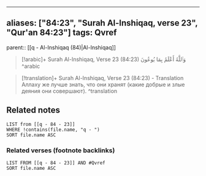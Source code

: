 
---
aliases: ["84:23", "Surah Al-Inshiqaq, verse 23", "Qur'an 84:23"]
tags: Qvref
---

parent:: [[q - Al-Inshiqaq (84)|Al-Inshiqaq]]

> [!arabic]+ Surah Al-Inshiqaq, Verse 23 (84:23)
> <span class="quran-arabic">وَٱللَّهُ أَعْلَمُ بِمَا يُوعُونَ</span>
^arabic

> [!translation]+ Surah Al-Inshiqaq, Verse 23 (84:23) - Translation
> Аллаху же лучше знать, что они хранят (какие добрые и злые деяния они совершают).
^translation



## Related notes
```dataview
LIST from [[q - 84 - 23]]
WHERE !contains(file.name, "q - ")
SORT file.name ASC
```

### Related verses (footnote backlinks)
```dataview
LIST FROM [[q - 84 - 23]] AND #Qvref
SORT file.name ASC
```

